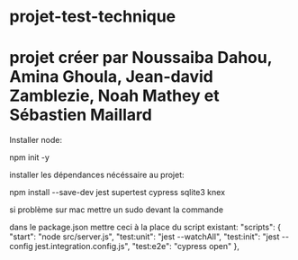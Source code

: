 # projet-test-technique
# projet créer par Noussaiba Dahou, Amina Ghoula, Jean-david Zamblezie, Noah Mathey et Sébastien Maillard

Installer node:

npm init -y

installer les dépendances nécéssaire au projet:

npm install --save-dev jest supertest cypress sqlite3 knex

si problème sur mac mettre un sudo devant la commande

dans le package.json mettre ceci à la place du script existant:
  "scripts": {
    "start": "node src/server.js",
    "test:unit": "jest --watchAll",
    "test:init": "jest --config jest.integration.config.js",
    "test:e2e": "cypress open"
  },